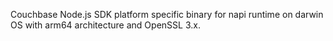 Couchbase Node.js SDK platform specific binary for napi runtime on darwin OS with arm64 architecture and OpenSSL 3.x.